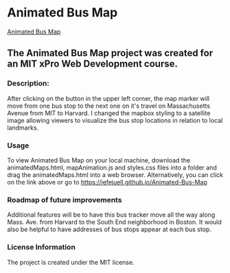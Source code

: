 # Animated Bus Map
<a href="https://jefejuell.github.io/Animated-Bus-Map/"> Animated Bus Map <a/>

## The Animated Bus Map project was created for an MIT xPro Web Development course. 

### **Description:**  
After clicking on the button in the upper left corner, the map marker will move from one bus stop to the next one on it's travel on Massachusetts Avenue from MIT to Harvard.  I changed the mapbox styling to a satellite image allowing viewers to visualize the bus stop locations in relation to local landmarks.

### **Usage**
To view Animated Bus Map on your local machine, download the animatedMaps.html, mapAnimation.js and styles.css files into a folder and drag the animatedMaps.html into a web browser. Alternatively, you can click on the link above or go to https://jefejuell.github.io/Animated-Bus-Map 

### **Roadmap of future improvements**
Additional features will be to have this bus tracker move all the way along Mass. Ave. from Harvard to the South End neighborhood in Boston.  It would also be helpful to have addresses of bus stops appear at each bus stop.

### **License Information**
The project is created under the MIT license.
 
